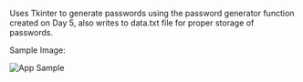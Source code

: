 Uses Tkinter to generate passwords using the password generator function created on Day 5, also writes to data.txt file for proper storage of passwords.

Sample Image:

![App Sample](https://github.com/adam-patrick/100-Days-of-Python/blob/images/passappsample.PNG "App Sample")

